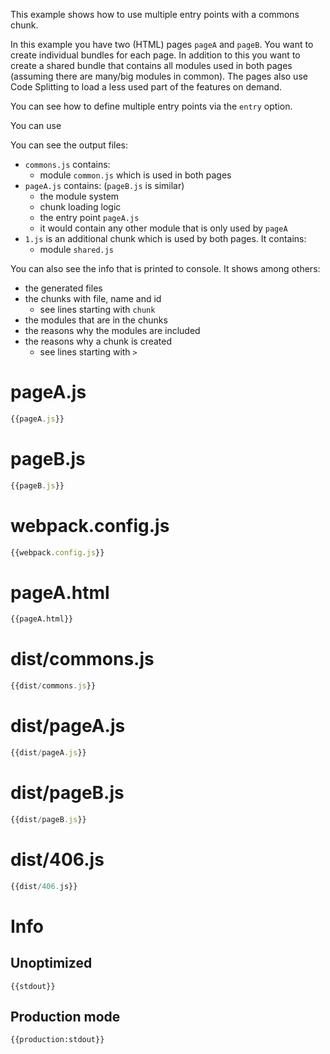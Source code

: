 This example shows how to use multiple entry points with a commons chunk.

In this example you have two (HTML) pages `pageA` and `pageB`. You want to create individual bundles for each page. In addition to this you want to create a shared bundle that contains all modules used in both pages (assuming there are many/big modules in common). The pages also use Code Splitting to load a less used part of the features on demand.

You can see how to define multiple entry points via the `entry` option.

You can use

You can see the output files:

* `commons.js` contains:
  * module `common.js` which is used in both pages
* `pageA.js` contains: (`pageB.js` is similar)
  * the module system
  * chunk loading logic
  * the entry point `pageA.js`
  * it would contain any other module that is only used by `pageA`
* `1.js` is an additional chunk which is used by both pages. It contains:
  * module `shared.js`

You can also see the info that is printed to console. It shows among others:

* the generated files
* the chunks with file, name and id
  * see lines starting with `chunk`
* the modules that are in the chunks
* the reasons why the modules are included
* the reasons why a chunk is created
  * see lines starting with `>`

# pageA.js

``` javascript
{{pageA.js}}
```

# pageB.js

``` javascript
{{pageB.js}}
```

# webpack.config.js

``` javascript
{{webpack.config.js}}
```

# pageA.html

``` html
{{pageA.html}}
```

# dist/commons.js

``` javascript
{{dist/commons.js}}
```

# dist/pageA.js

``` javascript
{{dist/pageA.js}}
```

# dist/pageB.js

``` javascript
{{dist/pageB.js}}
```

# dist/406.js

``` javascript
{{dist/406.js}}
```

# Info

## Unoptimized

```
{{stdout}}
```

## Production mode

```
{{production:stdout}}
```
